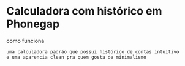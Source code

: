 # Calculadora com histórico em Phonegap

como funciona

    uma calculadora padrão que possui histórico de contas intuitivo 
    e uma aparencia clean pra quem gosta de minimalismo
